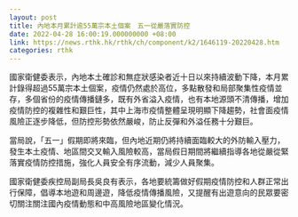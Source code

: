 ```yaml
---
layout: post
title: 內地本月累計逾55萬宗本土個案　五一從嚴落實防控
date: 2022-04-28 16:00:19.000000000 +08:00
link: https://news.rthk.hk/rthk/ch/component/k2/1646119-20220428.htm
categories: rthk
---
```


國家衛健委表示，內地本土確診和無症狀感染者近十日以來持續波動下降，本月累計錄得超過55萬宗本土個案，疫情仍然處於高位，多點散發和局部聚集性疫情並存，多個省份的疫情傳播鏈多，既有外省溢入疫情，也有本地源頭不清傳播，增加疫情防控的複雜性和艱巨性，其中上海市疫情整體呈現明顯下降趨勢，社會面疫情風險正逐步降低，但防控形勢依然嚴峻，防止反彈和外溢任務十分艱巨。

當局說，「五一」假期即將來臨，但內地近期仍將持續面臨較大的外防輸入壓力，發生本土疫情、地區間交叉輸入風險較高，當局假日期間將繼續指導各地從嚴從緊落實疫情防控措施，強化人員安全有序流動，減少人員聚集。

國家衛健委疾控局副局長吳良有表示，各地要統籌做好假期疫情防控和人群正常出行保障，倡導本地遊和周邊遊，降低疫情傳播風險，又提醒有出遊意向的民眾要密切關注關注國內疫情動態和中高風險地區變化情況。
